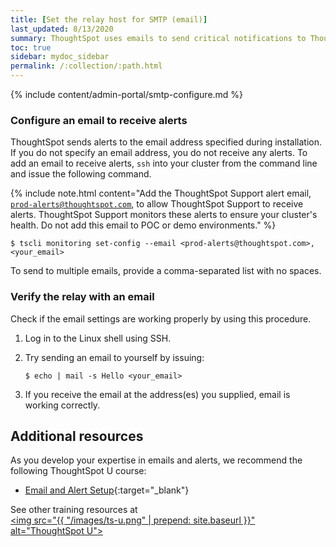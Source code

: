 ```yaml
---
title: [Set the relay host for SMTP (email)]
last_updated: 8/13/2020
summary: ThoughtSpot uses emails to send critical notifications to ThoughtSpot Support. A relay host for SMTP traffic routes the alert and notification emails coming from ThoughtSpot through an SMTP email server.
toc: true
sidebar: mydoc_sidebar
permalink: /:collection/:path.html
---
```


{% include content/admin-portal/smtp-configure.md %}

### Configure an email to receive alerts

ThoughtSpot sends alerts to the email address specified during installation. If you do not specify an email address, you do not receive any alerts. To add an email to receive alerts, `ssh` into your cluster from the command line and issue the following command.

{% include note.html content="Add the ThoughtSpot Support alert email, <code>prod-alerts@thoughtspot.com</code>, to allow ThoughtSpot Support to receive alerts. ThoughtSpot Support monitors these alerts to ensure your cluster's health. Do not add this email to POC or demo environments." %}

```
$ tscli monitoring set-config --email <prod-alerts@thoughtspot.com>,<your_email>
```

To send to multiple emails, provide a comma-separated list with no spaces.

### Verify the relay with an email

Check if the email settings are working properly by using this procedure.

 1. Log in to the Linux shell using SSH.
 2. Try sending an email to yourself by issuing:

    ```
    $ echo | mail -s Hello <your_email>
    ```

 3. If you receive the email at the address(es) you supplied, email is working correctly.

## Additional resources
As you develop your expertise in emails and alerts, we recommend the following ThoughtSpot U course:
* [Email and Alert Setup](https://training.thoughtspot.com/emails-alerts){:target="_blank"}

See other training resources at <br/>
<a href="https://training.thoughtspot.com/" target="_blank"><img src="{{ "/images/ts-u.png" | prepend: site.baseurl  }}" alt="ThoughtSpot U"></a>
